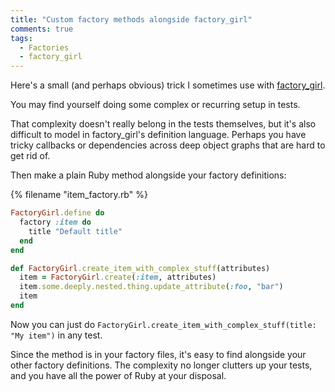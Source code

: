 ```yaml
---
title: "Custom factory methods alongside factory_girl"
comments: true
tags:
  - Factories
  - factory_girl
---
```


Here's a small (and perhaps obvious) trick I sometimes use with [factory_girl](https://github.com/thoughtbot/factory_girl).

You may find yourself doing some complex or recurring setup in tests.

That complexity doesn't really belong in the tests themselves, but it's also difficult to model in factory_girl's definition language. Perhaps you have tricky callbacks or dependencies across deep object graphs that are hard to get rid of.

Then make a plain Ruby method alongside your factory definitions:

{% filename "item_factory.rb" %}
``` ruby item_factory.rb
FactoryGirl.define do
  factory :item do
    title "Default title"
  end
end

def FactoryGirl.create_item_with_complex_stuff(attributes)
  item = FactoryGirl.create(:item, attributes)
  item.some.deeply.nested.thing.update_attribute(:foo, "bar")
  item
end
```

Now you can just do `FactoryGirl.create_item_with_complex_stuff(title: "My item")` in any test.

Since the method is in your factory files, it's easy to find alongside your other factory definitions. The complexity no longer clutters up your tests, and you have all the power of Ruby at your disposal.
